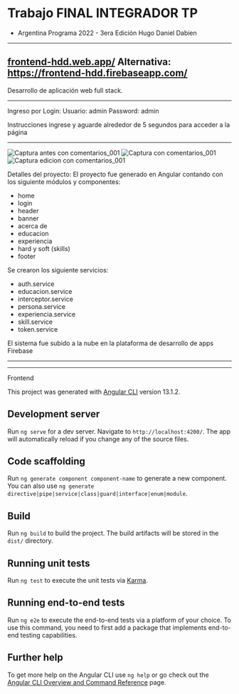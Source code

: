 # Trabajo FINAL INTEGRADOR TP 
- Argentina Programa 2022 - 3era Edición
Hugo Daniel Dabien

-----------------------------------------------------------------
[frontend-hdd.web.app/](https://frontend-hdd.web.app/)
Alternativa:
https://frontend-hdd.firebaseapp.com/
-----------------------------------------------------------------


Desarrollo de aplicación web full stack.

----------------------------------------------------------------

Ingreso por Login: 
Usuario: admin
Password: admin

Instrucciones ingrese y aguarde alrededor de 5 segundos para acceder a la página

----------------------------------------------------------------

![Captura antes con comentarios_001](https://user-images.githubusercontent.com/104176100/201453024-1703b213-5a2f-42ac-b9df-642b320fd697.jpg)
![Captura con comentarios_001](https://user-images.githubusercontent.com/104176100/201453035-0ab6eecb-5790-4cb7-9c57-b0f2bb77d3f7.jpg)
![Captura edicion con comentarios_001](https://user-images.githubusercontent.com/104176100/201453026-1c6f6895-865f-4e3f-8951-4a57d4ce9d0b.jpg)




Detalles del proyecto:
El proyecto fue generado en Angular contando con los siguiente módulos y componentes:
 - home
 - login
 - header
 - banner
 - acerca de
 - educacion
 - experiencia
 - hard y soft (skills)
 - footer

Se crearon los siguiente servicios: 
- auth.service
- educacion.service
- interceptor.service
- persona.service
- experiencia.service
- skill.service
- token.service

El sistema fue subido a la nube en la plataforma de desarrollo de apps Firebase

----------------------------------------------------------------------







---------------------------------------------------------

Frontend

This project was generated with [Angular CLI](https://github.com/angular/angular-cli) version 13.1.2.

## Development server

Run `ng serve` for a dev server. Navigate to `http://localhost:4200/`. The app will automatically reload if you change any of the source files.

## Code scaffolding

Run `ng generate component component-name` to generate a new component. You can also use `ng generate directive|pipe|service|class|guard|interface|enum|module`.

## Build

Run `ng build` to build the project. The build artifacts will be stored in the `dist/` directory.

## Running unit tests

Run `ng test` to execute the unit tests via [Karma](https://karma-runner.github.io).

## Running end-to-end tests

Run `ng e2e` to execute the end-to-end tests via a platform of your choice. To use this command, you need to first add a package that implements end-to-end testing capabilities.

## Further help

To get more help on the Angular CLI use `ng help` or go check out the [Angular CLI Overview and Command Reference](https://angular.io/cli) page.
